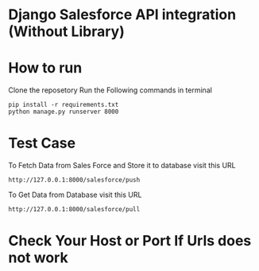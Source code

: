 # Django Salesforce API integration (Without Library)

# How to run

Clone the reposetory
Run the Following commands in terminal 
```
pip install -r requirements.txt
python manage.py runserver 8000
```

# Test Case

To Fetch Data from Sales Force and Store it to database visit this URL
```
http://127.0.0.1:8000/salesforce/push
```

To Get Data from Database visit this URL
```
http://127.0.0.1:8000/salesforce/pull
```

# Check Your Host or Port If Urls does not work
